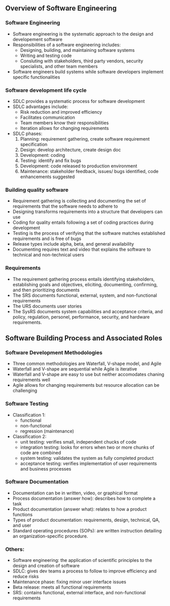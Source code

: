 ##  Overview of Software Engineering
### Software Engineering
+ Software engineering is the systematic approach to the design and developement software
+ Responsibilities of a software engineering includes:
    + Designing, building, and maintaining software systems
    + Writing and testing code
    + Consluting with stakeholders, third party vendors, security specialists, and other team members
+ Software engineers build systems while software developers implement specific functionalities

### Software development life cycle
+ SDLC provides a systematic process for software development
+ SDLC advantages include:
    + Risk reduction and improved efficiency
    + Facilitates communication
    + Team members know their responsibilities
    + Iteration allows for changing requirements
+ SDLC phases:
    1. Planning: requirement gathering, create software requirement specification
    2. Design: develop architecture, create design doc
    3. Development: coding
    4. Testing: identify and fix bugs
    5. Development: code released to production environment
    6. Maintenance: stakeholder feedback, issues/ bugs identified, code enhancements suggested

### Building quality software
+ Requirement gathering is collecting and documenting the set of requirements that the software needs to adhere to
+ Designing transforms requirements into a structure that developers can use
+ Coding for quality entails following a set of coding practices during development
+ Testing is the process of verifying that the software matches established requirements and is free of bugs
+ Release types include alpha, beta, and general availability
+ Documenting requires text and video that explains the software to technical and non-technical users

### Requirements
+ The requirement gathering process entails identifying stakeholders, establishing goals and objectives, eliciting, documenting, confirming, and then prioritizing documents
+ The SRS documents functional, external, system, and non-functional requirements
+ The URS documents user stories
+ The SysRS documents system capabilities and acceptance criteria, and policy, regulation, personel, performance, security, and hardware requirements.

## Software Building Process and Associated Roles
### Software Development Methodologies
+ Three common methodologies are Waterfall, V-shape model, and Agile
+ Waterfall and V-shape are sequential while Agile is iterative
+ Waterfall and V-shape are easy to use but neither accomodates chaning requirements well
+ Agile allows for changing requirements but resource allocation can be challenging

### Software Testing
+ Classification 1:
    + functional
    + non-functional
    + regression (maintenance)
+ Classification 2:
    + unit testing: verifies small, independent chucks of code
    + integration testing: looks for errors when two or more chunks of code are combined
    + system testing: validates the system as fully completed product
    + acceptance testing: verifies implementation of user requirements and business processes

### Software Documentation
+ Documentation can be in written, video, or graphical format
+ Process documentation (answer how): describes how to complete a task
+ Product documentation (answer what): relates to how a product functions
+ Types of product documentation: requirements, design, technical, QA, and user
+ Standard operating procedures (SOPs): are written instruction detailing an organization-specific procedure.

### Others:
+ Software engineering: the application of scientific principles to the design and creation of software
+ SDLC: gives dev teams a process to follow to improve efficiency and reduce risks
+ Maintenance phase: fixing minor user interface issues
+ Beta release: meets all functional requirements
+ SRS: contains functional, external interface, and non-functional requirements
